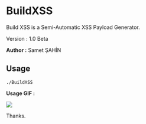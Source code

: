 # BuildXSS
Build XSS is a Semi-Automatic XSS Payload Generator.

Version : 1.0 Beta

**Author  :** Samet ŞAHİN

## Usage
`./BuildXSS`


**Usage GIF :**

![
](https://im4.ezgif.com/tmp/ezgif-4-7ca83e9728.gif)

Thanks.

